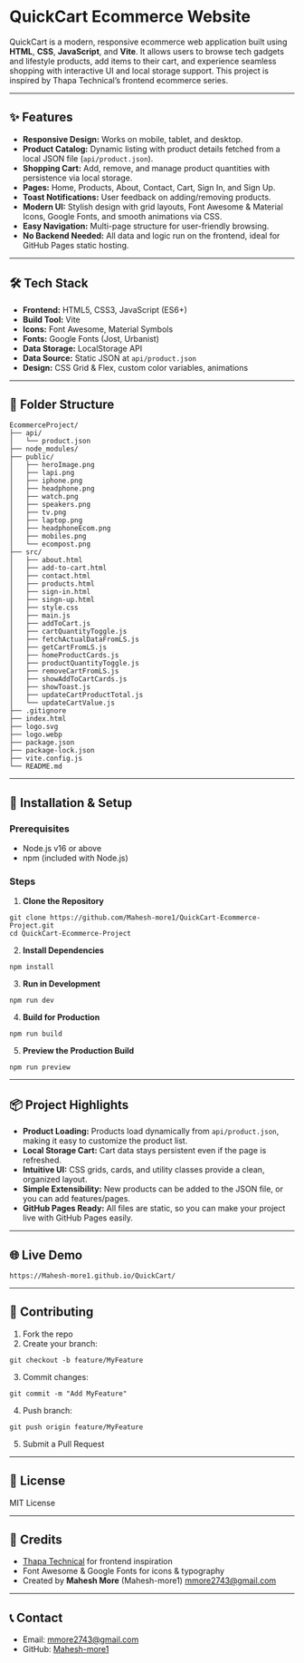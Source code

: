 # QuickCart Ecommerce Website

QuickCart is a modern, responsive ecommerce web application built using **HTML**, **CSS**, **JavaScript**, and **Vite**. It allows users to browse tech gadgets and lifestyle products, add items to their cart, and experience seamless shopping with interactive UI and local storage support. This project is inspired by Thapa Technical’s frontend ecommerce series.

***

## ✨ Features

- **Responsive Design:** Works on mobile, tablet, and desktop.
- **Product Catalog:** Dynamic listing with product details fetched from a local JSON file (`api/product.json`).
- **Shopping Cart:** Add, remove, and manage product quantities with persistence via local storage.
- **Pages:** Home, Products, About, Contact, Cart, Sign In, and Sign Up.
- **Toast Notifications:** User feedback on adding/removing products.
- **Modern UI:** Stylish design with grid layouts, Font Awesome \& Material Icons, Google Fonts, and smooth animations via CSS.
- **Easy Navigation:** Multi-page structure for user-friendly browsing.
- **No Backend Needed:** All data and logic run on the frontend, ideal for GitHub Pages static hosting.

***

## 🛠️ Tech Stack

- **Frontend:** HTML5, CSS3, JavaScript (ES6+)
- **Build Tool:** Vite
- **Icons:** Font Awesome, Material Symbols
- **Fonts:** Google Fonts (Jost, Urbanist)
- **Data Storage:** LocalStorage API
- **Data Source:** Static JSON at `api/product.json`
- **Design:** CSS Grid \& Flex, custom color variables, animations

***

## 📁 Folder Structure

```
EcommerceProject/
├── api/
│   └── product.json
├── node_modules/
├── public/
│   ├── heroImage.png
│   ├── lapi.png
│   ├── iphone.png
│   ├── headphone.png
│   ├── watch.png
│   ├── speakers.png
│   ├── tv.png
│   ├── laptop.png
│   ├── headphoneEcom.png
│   ├── mobiles.png
│   └── ecompost.png
├── src/
│   ├── about.html
│   ├── add-to-cart.html
│   ├── contact.html
│   ├── products.html
│   ├── sign-in.html
│   ├── singn-up.html
│   ├── style.css
│   ├── main.js
│   ├── addToCart.js
│   ├── cartQuantityToggle.js
│   ├── fetchActualDataFromLS.js
│   ├── getCartFromLS.js
│   ├── homeProductCards.js
│   ├── productQuantityToggle.js
│   ├── removeCartFromLS.js
│   ├── showAddToCartCards.js
│   ├── showToast.js
│   ├── updateCartProductTotal.js
│   └── updateCartValue.js
├── .gitignore
├── index.html
├── logo.svg
├── logo.webp
├── package.json
├── package-lock.json
├── vite.config.js
└── README.md
```


***

## 📝 Installation \& Setup

### Prerequisites

- Node.js v16 or above
- npm (included with Node.js)


### Steps

1. **Clone the Repository**

```
git clone https://github.com/Mahesh-more1/QuickCart-Ecommerce-Project.git
cd QuickCart-Ecommerce-Project
```

2. **Install Dependencies**

```
npm install
```

3. **Run in Development**

```
npm run dev
```

4. **Build for Production**

```
npm run build
```

5. **Preview the Production Build**

```
npm run preview
```


***

## 📦 Project Highlights

- **Product Loading:** Products load dynamically from `api/product.json`, making it easy to customize the product list.
- **Local Storage Cart:** Cart data stays persistent even if the page is refreshed.
- **Intuitive UI:** CSS grids, cards, and utility classes provide a clean, organized layout.
- **Simple Extensibility:** New products can be added to the JSON file, or you can add features/pages.
- **GitHub Pages Ready:** All files are static, so you can make your project live with GitHub Pages easily.

***

## 🌐 Live Demo

`https://Mahesh-more1.github.io/QuickCart/`

***

## 🤝 Contributing

1. Fork the repo
2. Create your branch:

```
git checkout -b feature/MyFeature
```

3. Commit changes:

```
git commit -m "Add MyFeature"
```

4. Push branch:

```
git push origin feature/MyFeature
```

5. Submit a Pull Request

***

## 📄 License

MIT License

***

## 🙏 Credits

- [Thapa Technical](https://www.thapatechnical.com/) for frontend inspiration
- Font Awesome \& Google Fonts for icons \& typography
- Created by **Mahesh More** (Mahesh-more1)
[mmore2743@gmail.com](mailto:mmore2743@gmail.com)

***

## 📞 Contact

- Email: mmore2743@gmail.com
- GitHub: [Mahesh-more1](https://github.com/Mahesh-more1)
